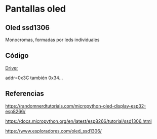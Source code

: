 # Pantallas oled


## Oled ssd1306 

Monocromas, formadas por leds individuales


## Código


[Driver](https://github.com/micropython/micropython/blob/master/drivers/display/ssd1306.py)


addr=0x3C 
también 0x34...



## Referencias

https://randomnerdtutorials.com/micropython-oled-display-esp32-esp8266/

https://docs.micropython.org/en/latest/esp8266/tutorial/ssd1306.html

https://www.esploradores.com/oled_ssd1306/